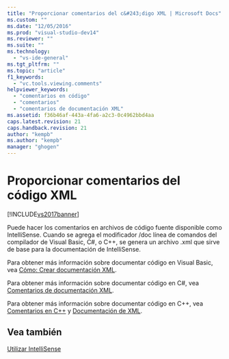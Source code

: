 ```yaml
---
title: "Proporcionar comentarios del c&#243;digo XML | Microsoft Docs"
ms.custom: ""
ms.date: "12/05/2016"
ms.prod: "visual-studio-dev14"
ms.reviewer: ""
ms.suite: ""
ms.technology: 
  - "vs-ide-general"
ms.tgt_pltfrm: ""
ms.topic: "article"
f1_keywords: 
  - "vc.tools.viewing.comments"
helpviewer_keywords: 
  - "comentarios en código"
  - "comentarios"
  - "comentarios de documentación XML"
ms.assetid: f36b46af-443a-4fa6-a2c3-0c4962bbd4aa
caps.latest.revision: 21
caps.handback.revision: 21
author: "kempb"
ms.author: "kempb"
manager: "ghogen"
---
```

# Proporcionar comentarios del c&#243;digo XML
[!INCLUDE[vs2017banner](../code-quality/includes/vs2017banner.md)]

Puede hacer los comentarios en archivos de código fuente disponible como IntelliSense.  Cuando se agrega el modificador \/doc línea de comandos del compilador de Visual Basic, C\#, o C\+\+, se genera un archivo .xml que sirve de base para la documentación de IntelliSense.  
  
 Para obtener más información sobre documentar código en Visual Basic, vea [Cómo: Crear documentación XML](../Topic/How%20to:%20Create%20XML%20Documentation%20in%20Visual%20Basic.md).  
  
 Para obtener más información sobre documentar código en C\#, vea [Comentarios de documentación XML](/dotnet/csharp/programming-guide/xmldoc/xml-documentation-comments).  
  
 Para obtener más información sobre documentar código en C\+\+, vea [Comentarios en C\+\+](/visual-cpp/cpp/comments-cpp) y [Documentación de XML](/visual-cpp/ide/xml-documentation-visual-cpp).  
  
## Vea también  
 [Utilizar IntelliSense](../ide/using-intellisense.md)